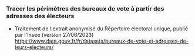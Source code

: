 ### Tracer les périmètres des bureaux de vote à partir des adresses des électeurs 
- Traitement de l'extrait anonymisé du Répertoire électoral unique, publié par l'Insee (version 27/06/2023)
https://www.data.gouv.fr/fr/datasets/bureaux-de-vote-et-adresses-de-leurs-electeurs/


